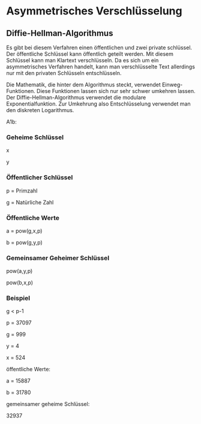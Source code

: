 # Asymmetrisches Verschlüsselung

## Diffie-Hellman-Algorithmus

Es gibt bei diesem Verfahren einen öffentlichen und zwei private schlüssel. Der öffentliche Schlüssel kann öffentlich geteilt werden. Mit diesem Schlüssel kann man Klartext verschlüsseln. Da es sich um ein asymmetrisches Verfahren handelt, kann man verschlüsselte Text allerdings nur mit den privaten Schlüsseln entschlüsseln.

Die Mathematik, die hinter dem Algorithmus steckt, verwendet Einweg-Funktionen. Diese Funktionen lassen sich nur sehr schwer umkehren lassen. Der Diffie-Hellman-Algorithmus verwendet die modulare Exponentialfunktion. Zur Umkehrung also Entschlüsselung verwendet man den diskreten Logarithmus.

A1b:

### Geheime Schlüssel

x

y

### Öffentlicher Schlüssel

p = Primzahl

g = Natürliche Zahl

### Öffentliche Werte

a = pow(g,x,p)

b = pow(g,y,p)

### Gemeinsamer Geheimer Schlüssel

pow(a,y,p)

pow(b,x,p)

### Beispiel

g < p-1

p = 37097

g = 999

y = 4

x = 524

öffentliche Werte:

a = 15887

b = 31780

gemeinsamer geheime Schlüssel:

32937